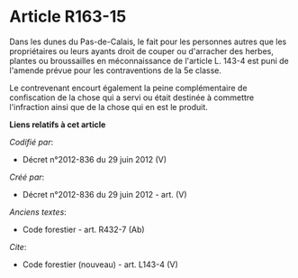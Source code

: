 # Article R163-15

Dans les dunes du Pas-de-Calais, le fait pour les personnes autres que les propriétaires ou leurs ayants droit de couper ou
d'arracher des herbes, plantes ou broussailles en méconnaissance de l'article L. 143-4 est puni de l'amende prévue pour les
contraventions de la 5e classe.

Le contrevenant encourt également la peine complémentaire de confiscation de la chose qui a servi ou était destinée à
commettre l'infraction ainsi que de la chose qui en est le produit.

**Liens relatifs à cet article**

_Codifié par_:

  - Décret n°2012-836 du 29 juin 2012 (V)

_Créé par_:

  - Décret n°2012-836 du 29 juin 2012 - art. (V)

_Anciens textes_:

  - Code forestier - art. R432-7 (Ab)

_Cite_:

  - Code forestier (nouveau) - art. L143-4 (V)
